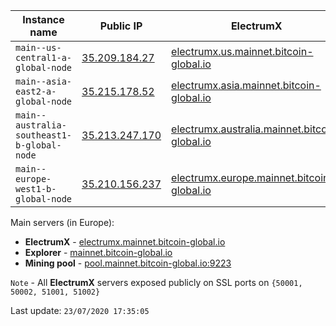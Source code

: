 Instance name | Public IP | ElectrumX | Explorer | Mining pool | Status
--- | --- | --- | --- | --- | ---
`main--us-central1-a-global-node` | [35.209.184.27](35.209.184.27) | [electrumx.us.mainnet.bitcoin-global.io](http://electrumx.us.mainnet.bitcoin-global.io) | [explorer.us.mainnet.bitcoin-global.io](https://explorer.us.mainnet.bitcoin-global.io) | [pool.us.mainnet.bitcoin-global.io:9223](http://pool.us.mainnet.bitcoin-global.io:9223) | RUNNING
`main--asia-east2-a-global-node` | [35.215.178.52](35.215.178.52) | [electrumx.asia.mainnet.bitcoin-global.io](http://electrumx.asia.mainnet.bitcoin-global.io) | [explorer.asia.mainnet.bitcoin-global.io](https://explorer.asia.mainnet.bitcoin-global.io) | [pool.asia.mainnet.bitcoin-global.io:9223](http://pool.asia.mainnet.bitcoin-global.io:9223) | RUNNING
`main--australia-southeast1-b-global-node` | [35.213.247.170](35.213.247.170) | [electrumx.australia.mainnet.bitcoin-global.io](http://electrumx.australia.mainnet.bitcoin-global.io) | [explorer.australia.mainnet.bitcoin-global.io](https://explorer.australia.mainnet.bitcoin-global.io) | [pool.australia.mainnet.bitcoin-global.io:9223](http://pool.australia.mainnet.bitcoin-global.io:9223) | RUNNING
`main--europe-west1-b-global-node` | [35.210.156.237](35.210.156.237) | [electrumx.europe.mainnet.bitcoin-global.io](http://electrumx.europe.mainnet.bitcoin-global.io) | [explorer.europe.mainnet.bitcoin-global.io](https://explorer.europe.mainnet.bitcoin-global.io) | [pool.europe.mainnet.bitcoin-global.io:9223](http://pool.europe.mainnet.bitcoin-global.io:9223) | RUNNING

Main servers (in Europe):

* **ElectrumX** - [electrumx.mainnet.bitcoin-global.io](http://electrumx.mainnet.bitcoin-global.io)
* **Explorer** - [mainnet.bitcoin-global.io](https://mainnet.bitcoin-global.io)
* **Mining pool** - [pool.mainnet.bitcoin-global.io:9223](http://pool.mainnet.bitcoin-global.io:9223)


`Note` - All **ElectrumX** servers exposed publicly on SSL ports on `{50001, 50002, 51001, 51002}`

Last update: `23/07/2020 17:35:05`

